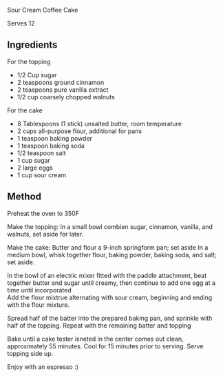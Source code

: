 Sour Cream Coffee Cake 

Serves 12 

## Ingredients 

For the topping 
* 1/2 Cup sugar 
* 2 teaspoons ground cinnamon 
* 2 teaspoons pure vanilla extract 
* 1/2 cup coarsely chopped walnuts 

For the cake 
* 8 Tablespoons (1 stick) unsalted butter, room temperature 
* 2 cups all-purpose flour, additional for pans
* 1 teaspoon baking powder 
* 1 teaspoon baking soda 
* 1/2 teaspoon salt 
* 1 cup sugar 
* 2 large eggs 
* 1 cup sour cream 

## Method 

Preheat the oven to 350F 

Make the topping: In a small bowl combien sugar, cinnamon, vanilla, and walnuts, set aside for later.

Make the cake: Butter and flour a 9-inch springform pan; set aside
In a medium bowl, whisk together flour, baking powder, baking soda, and salt; set aside. 

In the bowl of an electric mixer fitted with the paddle attachment, beat together butter and sugar until creamy, then continue to add one egg at a time until incorporated  
Add the flour mixtrue alternating with sour cream, beginning and ending with the flour mixture. 

Spread half of the batter into the prepared baking pan, and sprinkle with half of the topping. Repeat with the remaining batter and topping 

Bake until a cake tester isneted in the center comes out clean, approximately 55 minutes. Cool for 15 minutes prior to serving. Serve topping side up. 

Enjoy with an espresso :)
